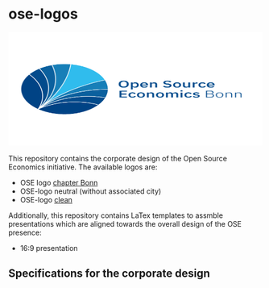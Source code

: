 # ose-logos

<p align="center">
  <img width="850" height="225" src="logos/ose_bonn.pdf" alt="Open Source Economics logo chapter Bonn">
</p>


This repository contains the corporate design of the Open Source Economics initiative. The available logos are:

- OSE logo [chapter Bonn](https://github.com/OpenSourceEconomics/ose-logos/blob/master/logos/ose_bonn.pdf)
- OSE-logo neutral (without associated city)
- OSE-logo [clean](https://github.com/OpenSourceEconomics/ose-logos/blob/master/logos/ose_clean.pdf)

Additionally, this repository contains LaTex templates to assmble presentations which are aligned towards the overall design of the OSE presence:

- 16:9 presentation


Specifications for the corporate design
-------
